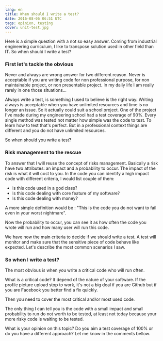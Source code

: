 ```yaml
---
lang: en
title: When should I write a test?
date: 2016-08-06 06:51 UTC
tags: opinion, testing
cover: unit-test.jpg
---
```


Here is a simple question with a not so easy answer.
Coming from industrial engineering curriculum, 
I like to transpose solution used in other field than IT.
So when should I write a test?

### First let's tackle the obvious

Never and always are wrong answer for two different reason.
Never is acceptable if you are writing code for non professional purpose, for non maintainable project, or non presentable project.
In my daily life I am really rarely in one those situations...

Always write a test, is something I used to believe is the right way. 
Writing always is acceptable when you have unlimited resources and time is no longer an issue. 
So it actually could suit a school project.
One of the project I've made during my engineering school had a test coverage of 90%.
Every single method was tested not matter how simple was the code to test.
To learn how to test that's perfect.
But in a professional context things are different and you do not have unlimited resources.

So when should you write a test?

### Risk management to the rescue

To answer that I will reuse the concept of risks management.
Basically a risk have two attributes: an impact and a probability to occur.
The impact of the risk is what it will cost to you.
In the code you can identify a high impact code with different criteria, I would list couple of them: 

- Is this code used in a god class?
- Is this code dealing with core feature of my software?
- Is this code dealing with money?

A more simple definition would be : "This is the code you do not want to fail even in your worst nightmare".

Now the probability to occur, you can see it as how often the code you wrote will run and how many user will run this code.

We have now the main criteria to decide if we should write a test.
A test will monitor and make sure that the sensitive piece of code behave like expected.
Let's describe the most common scenarios I saw. 

### So when I write a test?

The most obvious is when you write a critical code who will run often.

What is a critical code? It depend of the nature of your software. 
If the profile picture upload stop to work, it's not a big deal if you are Github but if you are Facebook you better find a fix quickly. 

Then you need to cover the most critical and/or most used code.

The only thing I can tell you is the code with a small impact and small probability to run do not worth to be tested, at least not today because your more risky code is waiting to be tested.

What is your opinion on this topic? Do you aim a test coverage of 100% or do you have a different approach? Let me know in the comments bellow. 

